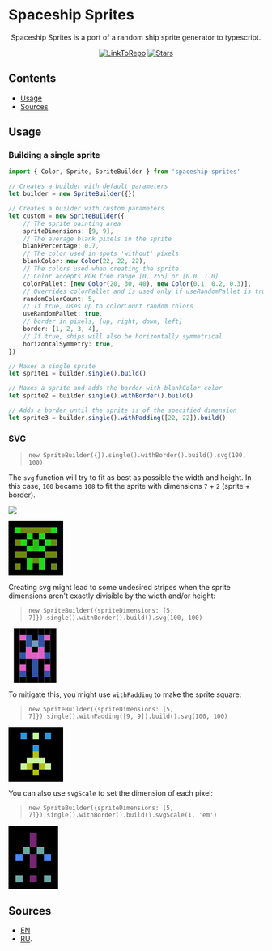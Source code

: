 # Spaceship Sprites

<p align="center">
    Spaceship Sprites is a port of a random ship sprite generator to typescript.
</p>

<p align="center">
    <a href="https://github.com/LeoVen/spaceship-sprites"><img src="https://img.shields.io/badge/GitHub-Spaceship%20Sprites-2195F3.svg?logo=github" alt="LinkToRepo"/></a>
    <a href="https://github.com/LeoVen/spaceship-sprites/stargazers"><img src="https://img.shields.io/github/stars/LeoVen/spaceship-sprites?style=flat&color=ffa000" alt="Stars"/></a>
</p>

## Contents

* [Usage](#usage)
* [Sources](#sources)

## Usage

### Building a single sprite

```ts
import { Color, Sprite, SpriteBuilder } from 'spaceship-sprites'

// Creates a builder with default parameters
let builder = new SpriteBuilder({})

// Creates a builder with custom parameters
let custom = new SpriteBuilder({
    // The sprite painting area
    spriteDimensions: [9, 9],
    // The average blank pixels in the sprite
    blankPercentage: 0.7,
    // The color used in spots 'without' pixels
    blankColor: new Color(22, 22, 22),
    // The colors used when creating the sprite
    // Color accepts RGB from range [0, 255] or [0.0, 1.0]
    colorPallet: [new Color(20, 30, 40), new Color(0.1, 0.2, 0.3)],
    // Overrides colorPallet and is used only if useRandomPallet is true
    randomColorCount: 5,
    // If true, uses up to colorCount random colors
    useRandomPallet: true,
    // border in pixels, [up, right, down, left]
    border: [1, 2, 3, 4],
    // If true, ships will also be horizontally symmetrical
    horizontalSymmetry: true,
})

// Makes a single sprite
let sprite1 = builder.single().build()

// Makes a sprite and adds the border with blankColor color
let sprite2 = builder.single().withBorder().build()

// Adds a border until the sprite is of the specified dimension
let sprite3 = builder.single().withPadding([22, 22]).build()
```

### SVG

> `new SpriteBuilder({}).single().withBorder().build().svg(100, 100)`

The `svg` function will try to fit as best as possible the width and height. In this case, `100` became `108` to fit the sprite with dimensions `7` + `2` (sprite + border).

<img src="examples/ex1.svg"/>

<svg width="108px" height="108px" viewBox="0, 0, 9, 9"><rect width="1" height="1" x="0" y="0" style="fill:rgb(0, 0, 0);" /><rect width="1" height="1" x="0" y="1" style="fill:rgb(0, 0, 0);" /><rect width="1" height="1" x="0" y="2" style="fill:rgb(0, 0, 0);" /><rect width="1" height="1" x="0" y="3" style="fill:rgb(0, 0, 0);" /><rect width="1" height="1" x="0" y="4" style="fill:rgb(0, 0, 0);" /><rect width="1" height="1" x="0" y="5" style="fill:rgb(0, 0, 0);" /><rect width="1" height="1" x="0" y="6" style="fill:rgb(0, 0, 0);" /><rect width="1" height="1" x="0" y="7" style="fill:rgb(0, 0, 0);" /><rect width="1" height="1" x="0" y="8" style="fill:rgb(0, 0, 0);" /><rect width="1" height="1" x="1" y="0" style="fill:rgb(0, 0, 0);" /><rect width="1" height="1" x="1" y="1" style="fill:rgb(32, 218, 27);" /><rect width="1" height="1" x="1" y="2" style="fill:rgb(0, 0, 0);" /><rect width="1" height="1" x="1" y="3" style="fill:rgb(109, 136, 20);" /><rect width="1" height="1" x="1" y="4" style="fill:rgb(0, 0, 0);" /><rect width="1" height="1" x="1" y="5" style="fill:rgb(109, 136, 20);" /><rect width="1" height="1" x="1" y="6" style="fill:rgb(0, 0, 0);" /><rect width="1" height="1" x="1" y="7" style="fill:rgb(109, 136, 20);" /><rect width="1" height="1" x="1" y="8" style="fill:rgb(0, 0, 0);" /><rect width="1" height="1" x="2" y="0" style="fill:rgb(0, 0, 0);" /><rect width="1" height="1" x="2" y="1" style="fill:rgb(109, 136, 20);" /><rect width="1" height="1" x="2" y="2" style="fill:rgb(0, 0, 0);" /><rect width="1" height="1" x="2" y="3" style="fill:rgb(32, 218, 27);" /><rect width="1" height="1" x="2" y="4" style="fill:rgb(0, 0, 0);" /><rect width="1" height="1" x="2" y="5" style="fill:rgb(109, 136, 20);" /><rect width="1" height="1" x="2" y="6" style="fill:rgb(0, 0, 0);" /><rect width="1" height="1" x="2" y="7" style="fill:rgb(0, 0, 0);" /><rect width="1" height="1" x="2" y="8" style="fill:rgb(0, 0, 0);" /><rect width="1" height="1" x="3" y="0" style="fill:rgb(0, 0, 0);" /><rect width="1" height="1" x="3" y="1" style="fill:rgb(109, 136, 20);" /><rect width="1" height="1" x="3" y="2" style="fill:rgb(32, 218, 27);" /><rect width="1" height="1" x="3" y="3" style="fill:rgb(0, 0, 0);" /><rect width="1" height="1" x="3" y="4" style="fill:rgb(32, 218, 27);" /><rect width="1" height="1" x="3" y="5" style="fill:rgb(0, 0, 0);" /><rect width="1" height="1" x="3" y="6" style="fill:rgb(32, 218, 27);" /><rect width="1" height="1" x="3" y="7" style="fill:rgb(32, 218, 27);" /><rect width="1" height="1" x="3" y="8" style="fill:rgb(0, 0, 0);" /><rect width="1" height="1" x="4" y="0" style="fill:rgb(0, 0, 0);" /><rect width="1" height="1" x="4" y="1" style="fill:rgb(109, 136, 20);" /><rect width="1" height="1" x="4" y="2" style="fill:rgb(0, 0, 0);" /><rect width="1" height="1" x="4" y="3" style="fill:rgb(46, 186, 19);" /><rect width="1" height="1" x="4" y="4" style="fill:rgb(46, 186, 19);" /><rect width="1" height="1" x="4" y="5" style="fill:rgb(0, 0, 0);" /><rect width="1" height="1" x="4" y="6" style="fill:rgb(109, 136, 20);" /><rect width="1" height="1" x="4" y="7" style="fill:rgb(0, 0, 0);" /><rect width="1" height="1" x="4" y="8" style="fill:rgb(0, 0, 0);" /><rect width="1" height="1" x="5" y="0" style="fill:rgb(0, 0, 0);" /><rect width="1" height="1" x="5" y="1" style="fill:rgb(109, 136, 20);" /><rect width="1" height="1" x="5" y="2" style="fill:rgb(32, 218, 27);" /><rect width="1" height="1" x="5" y="3" style="fill:rgb(0, 0, 0);" /><rect width="1" height="1" x="5" y="4" style="fill:rgb(32, 218, 27);" /><rect width="1" height="1" x="5" y="5" style="fill:rgb(0, 0, 0);" /><rect width="1" height="1" x="5" y="6" style="fill:rgb(32, 218, 27);" /><rect width="1" height="1" x="5" y="7" style="fill:rgb(32, 218, 27);" /><rect width="1" height="1" x="5" y="8" style="fill:rgb(0, 0, 0);" /><rect width="1" height="1" x="6" y="0" style="fill:rgb(0, 0, 0);" /><rect width="1" height="1" x="6" y="1" style="fill:rgb(109, 136, 20);" /><rect width="1" height="1" x="6" y="2" style="fill:rgb(0, 0, 0);" /><rect width="1" height="1" x="6" y="3" style="fill:rgb(32, 218, 27);" /><rect width="1" height="1" x="6" y="4" style="fill:rgb(0, 0, 0);" /><rect width="1" height="1" x="6" y="5" style="fill:rgb(109, 136, 20);" /><rect width="1" height="1" x="6" y="6" style="fill:rgb(0, 0, 0);" /><rect width="1" height="1" x="6" y="7" style="fill:rgb(0, 0, 0);" /><rect width="1" height="1" x="6" y="8" style="fill:rgb(0, 0, 0);" /><rect width="1" height="1" x="7" y="0" style="fill:rgb(0, 0, 0);" /><rect width="1" height="1" x="7" y="1" style="fill:rgb(32, 218, 27);" /><rect width="1" height="1" x="7" y="2" style="fill:rgb(0, 0, 0);" /><rect width="1" height="1" x="7" y="3" style="fill:rgb(109, 136, 20);" /><rect width="1" height="1" x="7" y="4" style="fill:rgb(0, 0, 0);" /><rect width="1" height="1" x="7" y="5" style="fill:rgb(109, 136, 20);" /><rect width="1" height="1" x="7" y="6" style="fill:rgb(0, 0, 0);" /><rect width="1" height="1" x="7" y="7" style="fill:rgb(109, 136, 20);" /><rect width="1" height="1" x="7" y="8" style="fill:rgb(0, 0, 0);" /><rect width="1" height="1" x="8" y="0" style="fill:rgb(0, 0, 0);" /><rect width="1" height="1" x="8" y="1" style="fill:rgb(0, 0, 0);" /><rect width="1" height="1" x="8" y="2" style="fill:rgb(0, 0, 0);" /><rect width="1" height="1" x="8" y="3" style="fill:rgb(0, 0, 0);" /><rect width="1" height="1" x="8" y="4" style="fill:rgb(0, 0, 0);" /><rect width="1" height="1" x="8" y="5" style="fill:rgb(0, 0, 0);" /><rect width="1" height="1" x="8" y="6" style="fill:rgb(0, 0, 0);" /><rect width="1" height="1" x="8" y="7" style="fill:rgb(0, 0, 0);" /><rect width="1" height="1" x="8" y="8" style="fill:rgb(0, 0, 0);" /></svg>

Creating svg might lead to some undesired stripes when the sprite dimensions aren't exactly divisible by the width and/or height:

> `new SpriteBuilder({spriteDimensions: [5, 7]}).single().withBorder().build().svg(100, 100)`

<svg width="105px" height="108px" viewBox="0, 0, 7, 9"><rect width="1" height="1" x="0" y="0" style="fill:rgb(0, 0, 0);" /><rect width="1" height="1" x="0" y="1" style="fill:rgb(0, 0, 0);" /><rect width="1" height="1" x="0" y="2" style="fill:rgb(0, 0, 0);" /><rect width="1" height="1" x="0" y="3" style="fill:rgb(0, 0, 0);" /><rect width="1" height="1" x="0" y="4" style="fill:rgb(0, 0, 0);" /><rect width="1" height="1" x="0" y="5" style="fill:rgb(0, 0, 0);" /><rect width="1" height="1" x="0" y="6" style="fill:rgb(0, 0, 0);" /><rect width="1" height="1" x="0" y="7" style="fill:rgb(0, 0, 0);" /><rect width="1" height="1" x="0" y="8" style="fill:rgb(0, 0, 0);" /><rect width="1" height="1" x="1" y="0" style="fill:rgb(0, 0, 0);" /><rect width="1" height="1" x="1" y="1" style="fill:rgb(226, 95, 196);" /><rect width="1" height="1" x="1" y="2" style="fill:rgb(0, 0, 0);" /><rect width="1" height="1" x="1" y="3" style="fill:rgb(0, 0, 0);" /><rect width="1" height="1" x="1" y="4" style="fill:rgb(48, 83, 167);" /><rect width="1" height="1" x="1" y="5" style="fill:rgb(0, 0, 0);" /><rect width="1" height="1" x="1" y="6" style="fill:rgb(226, 95, 196);" /><rect width="1" height="1" x="1" y="7" style="fill:rgb(48, 83, 167);" /><rect width="1" height="1" x="1" y="8" style="fill:rgb(0, 0, 0);" /><rect width="1" height="1" x="2" y="0" style="fill:rgb(0, 0, 0);" /><rect width="1" height="1" x="2" y="1" style="fill:rgb(48, 83, 167);" /><rect width="1" height="1" x="2" y="2" style="fill:rgb(48, 83, 167);" /><rect width="1" height="1" x="2" y="3" style="fill:rgb(226, 95, 196);" /><rect width="1" height="1" x="2" y="4" style="fill:rgb(226, 95, 196);" /><rect width="1" height="1" x="2" y="5" style="fill:rgb(0, 0, 0);" /><rect width="1" height="1" x="2" y="6" style="fill:rgb(0, 0, 0);" /><rect width="1" height="1" x="2" y="7" style="fill:rgb(0, 0, 0);" /><rect width="1" height="1" x="2" y="8" style="fill:rgb(0, 0, 0);" /><rect width="1" height="1" x="3" y="0" style="fill:rgb(0, 0, 0);" /><rect width="1" height="1" x="3" y="1" style="fill:rgb(0, 0, 0);" /><rect width="1" height="1" x="3" y="2" style="fill:rgb(117, 157, 184);" /><rect width="1" height="1" x="3" y="3" style="fill:rgb(0, 0, 0);" /><rect width="1" height="1" x="3" y="4" style="fill:rgb(226, 95, 196);" /><rect width="1" height="1" x="3" y="5" style="fill:rgb(48, 83, 167);" /><rect width="1" height="1" x="3" y="6" style="fill:rgb(48, 83, 167);" /><rect width="1" height="1" x="3" y="7" style="fill:rgb(48, 83, 167);" /><rect width="1" height="1" x="3" y="8" style="fill:rgb(0, 0, 0);" /><rect width="1" height="1" x="4" y="0" style="fill:rgb(0, 0, 0);" /><rect width="1" height="1" x="4" y="1" style="fill:rgb(48, 83, 167);" /><rect width="1" height="1" x="4" y="2" style="fill:rgb(48, 83, 167);" /><rect width="1" height="1" x="4" y="3" style="fill:rgb(226, 95, 196);" /><rect width="1" height="1" x="4" y="4" style="fill:rgb(226, 95, 196);" /><rect width="1" height="1" x="4" y="5" style="fill:rgb(0, 0, 0);" /><rect width="1" height="1" x="4" y="6" style="fill:rgb(0, 0, 0);" /><rect width="1" height="1" x="4" y="7" style="fill:rgb(0, 0, 0);" /><rect width="1" height="1" x="4" y="8" style="fill:rgb(0, 0, 0);" /><rect width="1" height="1" x="5" y="0" style="fill:rgb(0, 0, 0);" /><rect width="1" height="1" x="5" y="1" style="fill:rgb(226, 95, 196);" /><rect width="1" height="1" x="5" y="2" style="fill:rgb(0, 0, 0);" /><rect width="1" height="1" x="5" y="3" style="fill:rgb(0, 0, 0);" /><rect width="1" height="1" x="5" y="4" style="fill:rgb(48, 83, 167);" /><rect width="1" height="1" x="5" y="5" style="fill:rgb(0, 0, 0);" /><rect width="1" height="1" x="5" y="6" style="fill:rgb(226, 95, 196);" /><rect width="1" height="1" x="5" y="7" style="fill:rgb(48, 83, 167);" /><rect width="1" height="1" x="5" y="8" style="fill:rgb(0, 0, 0);" /><rect width="1" height="1" x="6" y="0" style="fill:rgb(0, 0, 0);" /><rect width="1" height="1" x="6" y="1" style="fill:rgb(0, 0, 0);" /><rect width="1" height="1" x="6" y="2" style="fill:rgb(0, 0, 0);" /><rect width="1" height="1" x="6" y="3" style="fill:rgb(0, 0, 0);" /><rect width="1" height="1" x="6" y="4" style="fill:rgb(0, 0, 0);" /><rect width="1" height="1" x="6" y="5" style="fill:rgb(0, 0, 0);" /><rect width="1" height="1" x="6" y="6" style="fill:rgb(0, 0, 0);" /><rect width="1" height="1" x="6" y="7" style="fill:rgb(0, 0, 0);" /><rect width="1" height="1" x="6" y="8" style="fill:rgb(0, 0, 0);" /></svg>

To mitigate this, you might use `withPadding` to make the sprite square:

> `new SpriteBuilder({spriteDimensions: [5, 7]}).single().withPadding([9, 9]).build().svg(100, 100)`

<svg width="108px" height="108px" viewBox="0, 0, 9, 9"><rect width="1" height="1" x="0" y="0" style="fill:rgb(0, 0, 0);" /><rect width="1" height="1" x="0" y="1" style="fill:rgb(0, 0, 0);" /><rect width="1" height="1" x="0" y="2" style="fill:rgb(0, 0, 0);" /><rect width="1" height="1" x="0" y="3" style="fill:rgb(0, 0, 0);" /><rect width="1" height="1" x="0" y="4" style="fill:rgb(0, 0, 0);" /><rect width="1" height="1" x="0" y="5" style="fill:rgb(0, 0, 0);" /><rect width="1" height="1" x="0" y="6" style="fill:rgb(0, 0, 0);" /><rect width="1" height="1" x="0" y="7" style="fill:rgb(0, 0, 0);" /><rect width="1" height="1" x="0" y="8" style="fill:rgb(0, 0, 0);" /><rect width="1" height="1" x="1" y="0" style="fill:rgb(0, 0, 0);" /><rect width="1" height="1" x="1" y="1" style="fill:rgb(0, 0, 0);" /><rect width="1" height="1" x="1" y="2" style="fill:rgb(0, 0, 0);" /><rect width="1" height="1" x="1" y="3" style="fill:rgb(0, 0, 0);" /><rect width="1" height="1" x="1" y="4" style="fill:rgb(0, 0, 0);" /><rect width="1" height="1" x="1" y="5" style="fill:rgb(0, 0, 0);" /><rect width="1" height="1" x="1" y="6" style="fill:rgb(0, 0, 0);" /><rect width="1" height="1" x="1" y="7" style="fill:rgb(0, 0, 0);" /><rect width="1" height="1" x="1" y="8" style="fill:rgb(0, 0, 0);" /><rect width="1" height="1" x="2" y="0" style="fill:rgb(0, 0, 0);" /><rect width="1" height="1" x="2" y="1" style="fill:rgb(43, 150, 224);" /><rect width="1" height="1" x="2" y="2" style="fill:rgb(0, 0, 0);" /><rect width="1" height="1" x="2" y="3" style="fill:rgb(0, 0, 0);" /><rect width="1" height="1" x="2" y="4" style="fill:rgb(0, 0, 0);" /><rect width="1" height="1" x="2" y="5" style="fill:rgb(0, 0, 0);" /><rect width="1" height="1" x="2" y="6" style="fill:rgb(199, 244, 157);" /><rect width="1" height="1" x="2" y="7" style="fill:rgb(0, 0, 0);" /><rect width="1" height="1" x="2" y="8" style="fill:rgb(0, 0, 0);" /><rect width="1" height="1" x="3" y="0" style="fill:rgb(0, 0, 0);" /><rect width="1" height="1" x="3" y="1" style="fill:rgb(0, 0, 0);" /><rect width="1" height="1" x="3" y="2" style="fill:rgb(0, 0, 0);" /><rect width="1" height="1" x="3" y="3" style="fill:rgb(0, 0, 0);" /><rect width="1" height="1" x="3" y="4" style="fill:rgb(0, 0, 0);" /><rect width="1" height="1" x="3" y="5" style="fill:rgb(199, 244, 157);" /><rect width="1" height="1" x="3" y="6" style="fill:rgb(178, 192, 22);" /><rect width="1" height="1" x="3" y="7" style="fill:rgb(0, 0, 0);" /><rect width="1" height="1" x="3" y="8" style="fill:rgb(0, 0, 0);" /><rect width="1" height="1" x="4" y="0" style="fill:rgb(0, 0, 0);" /><rect width="1" height="1" x="4" y="1" style="fill:rgb(199, 244, 157);" /><rect width="1" height="1" x="4" y="2" style="fill:rgb(0, 0, 0);" /><rect width="1" height="1" x="4" y="3" style="fill:rgb(43, 150, 224);" /><rect width="1" height="1" x="4" y="4" style="fill:rgb(178, 192, 22);" /><rect width="1" height="1" x="4" y="5" style="fill:rgb(199, 244, 157);" /><rect width="1" height="1" x="4" y="6" style="fill:rgb(0, 0, 0);" /><rect width="1" height="1" x="4" y="7" style="fill:rgb(178, 192, 22);" /><rect width="1" height="1" x="4" y="8" style="fill:rgb(0, 0, 0);" /><rect width="1" height="1" x="5" y="0" style="fill:rgb(0, 0, 0);" /><rect width="1" height="1" x="5" y="1" style="fill:rgb(0, 0, 0);" /><rect width="1" height="1" x="5" y="2" style="fill:rgb(0, 0, 0);" /><rect width="1" height="1" x="5" y="3" style="fill:rgb(0, 0, 0);" /><rect width="1" height="1" x="5" y="4" style="fill:rgb(0, 0, 0);" /><rect width="1" height="1" x="5" y="5" style="fill:rgb(199, 244, 157);" /><rect width="1" height="1" x="5" y="6" style="fill:rgb(178, 192, 22);" /><rect width="1" height="1" x="5" y="7" style="fill:rgb(0, 0, 0);" /><rect width="1" height="1" x="5" y="8" style="fill:rgb(0, 0, 0);" /><rect width="1" height="1" x="6" y="0" style="fill:rgb(0, 0, 0);" /><rect width="1" height="1" x="6" y="1" style="fill:rgb(43, 150, 224);" /><rect width="1" height="1" x="6" y="2" style="fill:rgb(0, 0, 0);" /><rect width="1" height="1" x="6" y="3" style="fill:rgb(0, 0, 0);" /><rect width="1" height="1" x="6" y="4" style="fill:rgb(0, 0, 0);" /><rect width="1" height="1" x="6" y="5" style="fill:rgb(0, 0, 0);" /><rect width="1" height="1" x="6" y="6" style="fill:rgb(199, 244, 157);" /><rect width="1" height="1" x="6" y="7" style="fill:rgb(0, 0, 0);" /><rect width="1" height="1" x="6" y="8" style="fill:rgb(0, 0, 0);" /><rect width="1" height="1" x="7" y="0" style="fill:rgb(0, 0, 0);" /><rect width="1" height="1" x="7" y="1" style="fill:rgb(0, 0, 0);" /><rect width="1" height="1" x="7" y="2" style="fill:rgb(0, 0, 0);" /><rect width="1" height="1" x="7" y="3" style="fill:rgb(0, 0, 0);" /><rect width="1" height="1" x="7" y="4" style="fill:rgb(0, 0, 0);" /><rect width="1" height="1" x="7" y="5" style="fill:rgb(0, 0, 0);" /><rect width="1" height="1" x="7" y="6" style="fill:rgb(0, 0, 0);" /><rect width="1" height="1" x="7" y="7" style="fill:rgb(0, 0, 0);" /><rect width="1" height="1" x="7" y="8" style="fill:rgb(0, 0, 0);" /><rect width="1" height="1" x="8" y="0" style="fill:rgb(0, 0, 0);" /><rect width="1" height="1" x="8" y="1" style="fill:rgb(0, 0, 0);" /><rect width="1" height="1" x="8" y="2" style="fill:rgb(0, 0, 0);" /><rect width="1" height="1" x="8" y="3" style="fill:rgb(0, 0, 0);" /><rect width="1" height="1" x="8" y="4" style="fill:rgb(0, 0, 0);" /><rect width="1" height="1" x="8" y="5" style="fill:rgb(0, 0, 0);" /><rect width="1" height="1" x="8" y="6" style="fill:rgb(0, 0, 0);" /><rect width="1" height="1" x="8" y="7" style="fill:rgb(0, 0, 0);" /><rect width="1" height="1" x="8" y="8" style="fill:rgb(0, 0, 0);" /></svg>

You can also use `svgScale` to set the dimension of each pixel:

> `new SpriteBuilder({spriteDimensions: [5, 7]}).single().withBorder().build().svgScale(1, 'em')`

<svg width="7em" height="9em" viewBox="0, 0, 7, 9"><rect width="1" height="1" x="0" y="0" style="fill:rgb(0, 0, 0);" /><rect width="1" height="1" x="0" y="1" style="fill:rgb(0, 0, 0);" /><rect width="1" height="1" x="0" y="2" style="fill:rgb(0, 0, 0);" /><rect width="1" height="1" x="0" y="3" style="fill:rgb(0, 0, 0);" /><rect width="1" height="1" x="0" y="4" style="fill:rgb(0, 0, 0);" /><rect width="1" height="1" x="0" y="5" style="fill:rgb(0, 0, 0);" /><rect width="1" height="1" x="0" y="6" style="fill:rgb(0, 0, 0);" /><rect width="1" height="1" x="0" y="7" style="fill:rgb(0, 0, 0);" /><rect width="1" height="1" x="0" y="8" style="fill:rgb(0, 0, 0);" /><rect width="1" height="1" x="1" y="0" style="fill:rgb(0, 0, 0);" /><rect width="1" height="1" x="1" y="1" style="fill:rgb(0, 0, 0);" /><rect width="1" height="1" x="1" y="2" style="fill:rgb(0, 0, 0);" /><rect width="1" height="1" x="1" y="3" style="fill:rgb(0, 0, 0);" /><rect width="1" height="1" x="1" y="4" style="fill:rgb(72, 135, 248);" /><rect width="1" height="1" x="1" y="5" style="fill:rgb(0, 0, 0);" /><rect width="1" height="1" x="1" y="6" style="fill:rgb(0, 0, 0);" /><rect width="1" height="1" x="1" y="7" style="fill:rgb(109, 166, 163);" /><rect width="1" height="1" x="1" y="8" style="fill:rgb(0, 0, 0);" /><rect width="1" height="1" x="2" y="0" style="fill:rgb(0, 0, 0);" /><rect width="1" height="1" x="2" y="1" style="fill:rgb(0, 0, 0);" /><rect width="1" height="1" x="2" y="2" style="fill:rgb(0, 0, 0);" /><rect width="1" height="1" x="2" y="3" style="fill:rgb(109, 166, 163);" /><rect width="1" height="1" x="2" y="4" style="fill:rgb(0, 0, 0);" /><rect width="1" height="1" x="2" y="5" style="fill:rgb(0, 0, 0);" /><rect width="1" height="1" x="2" y="6" style="fill:rgb(0, 0, 0);" /><rect width="1" height="1" x="2" y="7" style="fill:rgb(0, 0, 0);" /><rect width="1" height="1" x="2" y="8" style="fill:rgb(0, 0, 0);" /><rect width="1" height="1" x="3" y="0" style="fill:rgb(0, 0, 0);" /><rect width="1" height="1" x="3" y="1" style="fill:rgb(117, 39, 113);" /><rect width="1" height="1" x="3" y="2" style="fill:rgb(117, 39, 113);" /><rect width="1" height="1" x="3" y="3" style="fill:rgb(0, 0, 0);" /><rect width="1" height="1" x="3" y="4" style="fill:rgb(117, 39, 113);" /><rect width="1" height="1" x="3" y="5" style="fill:rgb(117, 39, 113);" /><rect width="1" height="1" x="3" y="6" style="fill:rgb(0, 0, 0);" /><rect width="1" height="1" x="3" y="7" style="fill:rgb(117, 39, 113);" /><rect width="1" height="1" x="3" y="8" style="fill:rgb(0, 0, 0);" /><rect width="1" height="1" x="4" y="0" style="fill:rgb(0, 0, 0);" /><rect width="1" height="1" x="4" y="1" style="fill:rgb(0, 0, 0);" /><rect width="1" height="1" x="4" y="2" style="fill:rgb(0, 0, 0);" /><rect width="1" height="1" x="4" y="3" style="fill:rgb(109, 166, 163);" /><rect width="1" height="1" x="4" y="4" style="fill:rgb(0, 0, 0);" /><rect width="1" height="1" x="4" y="5" style="fill:rgb(0, 0, 0);" /><rect width="1" height="1" x="4" y="6" style="fill:rgb(0, 0, 0);" /><rect width="1" height="1" x="4" y="7" style="fill:rgb(0, 0, 0);" /><rect width="1" height="1" x="4" y="8" style="fill:rgb(0, 0, 0);" /><rect width="1" height="1" x="5" y="0" style="fill:rgb(0, 0, 0);" /><rect width="1" height="1" x="5" y="1" style="fill:rgb(0, 0, 0);" /><rect width="1" height="1" x="5" y="2" style="fill:rgb(0, 0, 0);" /><rect width="1" height="1" x="5" y="3" style="fill:rgb(0, 0, 0);" /><rect width="1" height="1" x="5" y="4" style="fill:rgb(72, 135, 248);" /><rect width="1" height="1" x="5" y="5" style="fill:rgb(0, 0, 0);" /><rect width="1" height="1" x="5" y="6" style="fill:rgb(0, 0, 0);" /><rect width="1" height="1" x="5" y="7" style="fill:rgb(109, 166, 163);" /><rect width="1" height="1" x="5" y="8" style="fill:rgb(0, 0, 0);" /><rect width="1" height="1" x="6" y="0" style="fill:rgb(0, 0, 0);" /><rect width="1" height="1" x="6" y="1" style="fill:rgb(0, 0, 0);" /><rect width="1" height="1" x="6" y="2" style="fill:rgb(0, 0, 0);" /><rect width="1" height="1" x="6" y="3" style="fill:rgb(0, 0, 0);" /><rect width="1" height="1" x="6" y="4" style="fill:rgb(0, 0, 0);" /><rect width="1" height="1" x="6" y="5" style="fill:rgb(0, 0, 0);" /><rect width="1" height="1" x="6" y="6" style="fill:rgb(0, 0, 0);" /><rect width="1" height="1" x="6" y="7" style="fill:rgb(0, 0, 0);" /><rect width="1" height="1" x="6" y="8" style="fill:rgb(0, 0, 0);" /></svg>

## Sources

* [EN](https://www.freecodecamp.org/news/how-to-create-generative-art-in-less-than-100-lines-of-code-d37f379859f/)
* [RU](https://habr.com/company/pixonic/blog/429078/).
